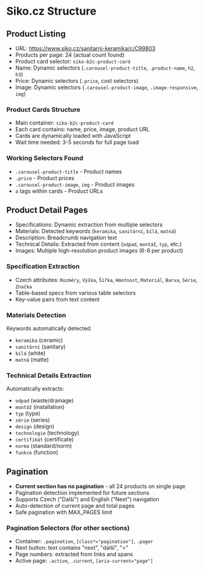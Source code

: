 # Siko.cz Structure

## Product Listing
- URL: https://www.siko.cz/sanitarni-keramika/c/C99803
- Products per page: 24 (actual count found)
- Product card selector: `siko-b2c-product-card`
- Name: Dynamic selectors (`.carousel-product-title`, `.product-name`, `h2`, `h3`)
- Price: Dynamic selectors (`.price`, cost selectors)
- Image: Dynamic selectors (`.carousel-product-image`, `.image-responsive`, `img`)

### Product Cards Structure
- Main container: `siko-b2c-product-card`
- Each card contains: name, price, image, product URL
- Cards are dynamically loaded with JavaScript
- Wait time needed: 3-5 seconds for full page load

### Working Selectors Found
- `.carousel-product-title` - Product names
- `.price` - Product prices
- `.carousel-product-image`, `img` - Product images
- `a` tags within cards - Product URLs

## Product Detail Pages
- Specifications: Dynamic extraction from multiple selectors
- Materials: Detected keywords (`keramika`, `sanitární`, `bílá`, `matná`)
- Description: Breadcrumb navigation text
- Technical Details: Extracted from content (`odpad`, `montáž`, `typ`, etc.)
- Images: Multiple high-resolution product images (6-8 per product)

### Specification Extraction
- Czech attributes: `Rozměry`, `Výška`, `Šířka`, `Hmotnost`, `Materiál`, `Barva`, `Série`, `Značka`
- Table-based specs from various table selectors
- Key-value pairs from text content

### Materials Detection
Keywords automatically detected:
- `keramika` (ceramic)
- `sanitární` (sanitary)
- `bílá` (white)
- `matná` (matte)

### Technical Details Extraction
Automatically extracts:
- `odpad` (waste/drainage)
- `montáž` (installation)
- `typ` (type)
- `série` (series)
- `design` (design)
- `technologie` (technology)
- `certifikát` (certificate)
- `norma` (standard/norm)
- `funkce` (function)

## Pagination
- **Current section has no pagination** - all 24 products on single page
- Pagination detection implemented for future sections
- Supports Czech ("Další") and English ("Next") navigation
- Auto-detection of current page and total pages
- Safe pagination with MAX_PAGES limit

### Pagination Selectors (for other sections)
- Container: `.pagination`, `[class*="pagination"]`, `.pager`
- Next button: text contains "next", "další", ">"
- Page numbers: extracted from links and spans
- Active page: `.active`, `.current`, `[aria-current="page"]`